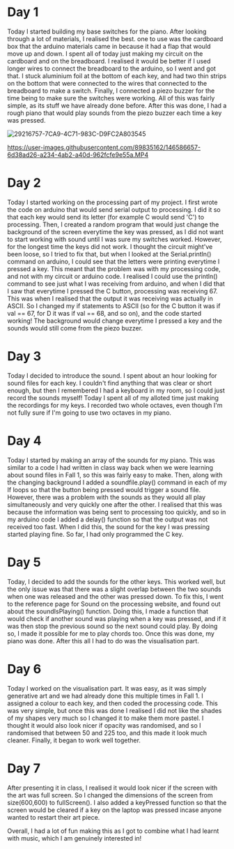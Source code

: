 # Day 1

Today I started building my base switches for the piano. After looking through a lot of materials, I realised the best. one to use was the cardboard box that the 
arduino materials came in because it had a flap that would move up and down. I spent all of today just making my circuit on the cardboard and on the breadboard. I realised
it would be better if I used longer wires to connect the breadboard to the arduino, so I went and got that. I stuck aluminium foil at the bottom of each key, and had two 
thin strips on the bottom that were connected to the wires that connected to the breadboard to make a switch. Finally, I connected a piezo buzzer for the time being to 
make sure the switches were working. All of this was fairly simple, as its stuff we have already done before. After this was done, I had a rough piano that would play sounds
from the piezo buzzer each time a key was pressed.

![29216757-7CA9-4C71-983C-D9FC2A803545](https://user-images.githubusercontent.com/89835162/146586582-ab818f52-8a3a-4cb9-b835-f33550d5a9a6.JPG)


https://user-images.githubusercontent.com/89835162/146586657-6d38ad26-a234-4ab2-a40d-962fcfe9e55a.MP4


# Day 2

Today I started working on the processing part of my project. I first wrote the code on arduino that would send serial output to processing. I did it so that each key would send its
letter (for example C would send 'C') to processing. Then, I created a random program that would just change the background of the screen everytime the key was pressed, as I did not want
to start working with sound until I was sure my switches worked. However, for the longest time the keys did not work. I thought the circuit might've been loose, so I tried to fix that, but when
I looked at the Serial.println() command on arduino, I could see that the letters were printing everytime I pressed a key. This meant that the problem was with my processing code, and not with 
my circuit or arduino code. I realised I could use the println() command to see just what I was receiving from arduino, and when I did that I saw that everytime I pressed the C button, processing was
receiving 67. This was when I realised that the output it was receiving was actually in ASCII. So I changed my if statements to ASCII (so for the C button it was if val == 67, for D it was if val == 68, and 
so on), and the code started working! The background would change everytime I pressed a key and the sounds would still come from the piezo buzzer. 

# Day 3

Today I decided to introduce the sound. I spent about an hour looking for sound files for each key. I couldn't find anything that was clear or short enough, but then I remembered I had a keyboard in my room,
so I could just record the sounds myself! Today I spent all of my alloted time just making the recordings for my keys. I recorded two whole octaves, even though I'm not fully sure if I'm going to use two octaves in
my piano.

# Day 4

Today I started by making an array of the sounds for my piano. This was similar to a code I had written in class way back when we were learning about sound files in Fall 1, so this was fairly easy to make. Then, along with the changing background I added a soundfile.play() command in each of my If loops so that the button being pressed would trigger a sound file. However, there was a problem with the sounds as they would all play simultaneously and very quickly one after the other. I realised that this was because the information was being sent to processing too quickly, and so in my arduino code I added a delay() function so that the output was not received too fast. When I did this, the sound for the key I was pressing started playing fine. So far, I had only programmed the C key. 

# Day 5

Today, I decided to add the sounds for the other keys. This worked well, but the only issue was that there was a slight overlap between the two sounds when one was released and the other was pressed down. To fix this, I went to the reference page for Sound on the processing website, and found out about the soundIsPlaying() function. Doing this, I made a function that would check if another sound was playing when a key was pressed, and if it was then stop the previous sound so the next sound could play. By doing so, I made it possible for me to play chords too. Once this was done, my piano was done. After this all I had to do was the visualisation part.

# Day 6

Today I worked on the visualisation part. It was easy, as it was simply generative art and we had already done this multiple times in Fall 1. I assigned a colour to each key, and then coded the processing code. This was very simple, but once this was done I realised I did not like the shades of my shapes very much so I changed it to make them more pastel. I thought it would also look nicer if opacity was randomised, and so I randomised that between 50 and 225 too, and this made it look much cleaner. Finally, it began to work well together. 

# Day 7

After presenting it in class, I realised it would look nicer if the screen with the art was full screen. So I changed the dimensions of the screen from size(600,600) to fullScreen(). I also added a keyPressed function so that the screen would be cleared if a key on the laptop was pressed incase anyone wanted to restart their art piece.

Overall, I had a lot of fun making this as I got to combine what I had learnt with music, which I am genuinely interested in!
